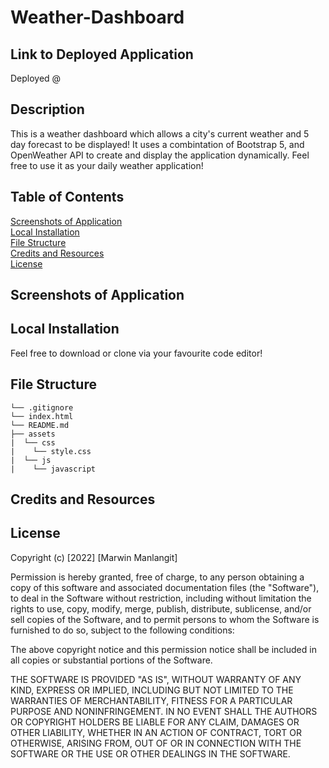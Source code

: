 # Weather-Dashboard
## Link to Deployed Application
Deployed @ 

## Description
This is a weather dashboard which allows a city's current weather and 5 day forecast to be displayed! It uses a combintation of Bootstrap 5, and OpenWeather API to create and display the application dynamically. Feel free to use it as your daily weather application!

## Table of Contents
[Screenshots of Application](#Screenshots-of-Application) <br>
[Local Installation](#Local-Installation) <br>
[File Structure](#File-Structure) <br>
[Credits and Resources](#Credits-and-Resources) <br>
[License](#License)

## Screenshots of Application



## Local Installation
Feel free to download or clone via your favourite code editor!

## File Structure
```
└── .gitignore
└── index.html
└── README.md
├── assets
|  └── css
|    └── style.css
|  └── js
|    └── javascript

```

## Credits and Resources


## License
Copyright (c) [2022] [Marwin Manlangit]

Permission is hereby granted, free of charge, to any person obtaining a copy
of this software and associated documentation files (the "Software"), to deal
in the Software without restriction, including without limitation the rights
to use, copy, modify, merge, publish, distribute, sublicense, and/or sell
copies of the Software, and to permit persons to whom the Software is
furnished to do so, subject to the following conditions:

The above copyright notice and this permission notice shall be included in all
copies or substantial portions of the Software.

THE SOFTWARE IS PROVIDED "AS IS", WITHOUT WARRANTY OF ANY KIND, EXPRESS OR
IMPLIED, INCLUDING BUT NOT LIMITED TO THE WARRANTIES OF MERCHANTABILITY,
FITNESS FOR A PARTICULAR PURPOSE AND NONINFRINGEMENT. IN NO EVENT SHALL THE
AUTHORS OR COPYRIGHT HOLDERS BE LIABLE FOR ANY CLAIM, DAMAGES OR OTHER
LIABILITY, WHETHER IN AN ACTION OF CONTRACT, TORT OR OTHERWISE, ARISING FROM,
OUT OF OR IN CONNECTION WITH THE SOFTWARE OR THE USE OR OTHER DEALINGS IN THE
SOFTWARE.
